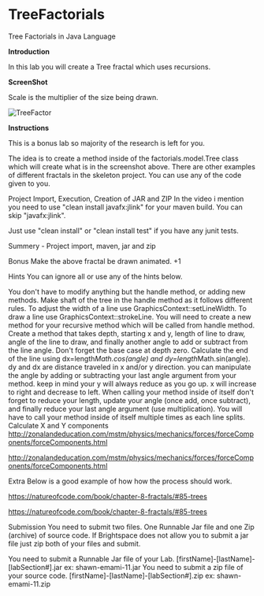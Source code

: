 # TreeFactorials
Tree Factorials in Java Language

**Introduction**

In this lab you will create a Tree fractal which uses recursions.

**ScreenShot**

Scale is the multiplier of the size being drawn.

![TreeFactor](https://user-images.githubusercontent.com/35514180/118866183-bc210400-b8af-11eb-8109-2f22a4a09c5c.jpg)

**Instructions**

This is a bonus lab so majority of the research is left for you.

The idea is to create a method inside of the factorials.model.Tree class which will create what is in the screenshot above. There are other examples of different fractals in the skeleton project. You can use any of the code given to you.

Project Import, Execution, Creation of JAR and ZIP
In the video i mention you need to use "clean install javafx:jlink" for your maven build. You can skip "javafx:jlink".

Just use "clean install" or "clean install test" if you have any junit tests.

Summery - Project import, maven, jar and zip

Bonus
Make the above fractal be drawn animated. +1

Hints
You can ignore all or use any of the hints below.

You don't have to modify anything but the handle method, or adding new methods.
Make shaft of the tree in the handle method as it follows different rules.
To adjust the width of a line use GraphicsContext::setLineWidth.
To draw a line use GraphicsContext::strokeLine.
You will need to create a new method for your recursive method which will be called from handle method.
Create a method that takes depth, starting x and y, length of line to draw, angle of the line to draw, and finally another angle to add or subtract from the line angle.
Don't forget the base case at depth zero.
Calculate the end of the line using dx=length*Math.cos(angle) and dy=length*Math.sin(angle).
dy and dx are distance traveled in x and/or y direction.
you can manipulate the angle by adding or subtracting your last angle argument from your method.
keep in mind your y will always reduce as you go up. x will increase to right and decrease to left.
When calling your method inside of itself don't forget to reduce your length, update your angle (once add, once subtract), and finally reduce your last angle argument (use multiplication).
You will have to call your method inside of itself multiple times as each line splits.
Calculate X and Y components
http://zonalandeducation.com/mstm/physics/mechanics/forces/forceComponents/forceComponents.html

http://zonalandeducation.com/mstm/physics/mechanics/forces/forceComponents/forceComponents.html

Extra
Below is a good example of how how the process should work.

https://natureofcode.com/book/chapter-8-fractals/#85-trees

https://natureofcode.com/book/chapter-8-fractals/#85-trees

Submission
You need to submit two files. One Runnable Jar file and one Zip (archive) of source code. If Brightspace does not allow you to submit a jar file just zip both of your files and submit.

You need to submit a Runnable Jar file of your Lab.
[firstName]-[lastName]-[labSection#].jar
ex: shawn-emami-11.jar
You need to submit a zip file of your source code. 
[firstName]-[lastName]-[labSection#].zip
ex: shawn-emami-11.zip
